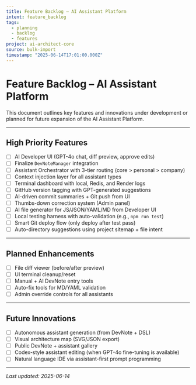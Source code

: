 ```yaml
---
title: Feature Backlog – AI Assistant Platform
intent: feature_backlog
tags:
  - planning
  - backlog
  - features
project: ai-architect-core
source: bulk-import
timestamp: "2025-06-14T17:01:00.000Z"
---
```


# Feature Backlog – AI Assistant Platform

This document outlines key features and innovations under development or planned for future expansion of the AI Assistant Platform.

---

## High Priority Features

- [ ] AI Developer UI (GPT-4o chat, diff preview, approve edits)
- [ ] Finalize `DevNoteManager` integration
- [ ] Assistant Orchestrator with 3-tier routing (core > personal > company)
- [ ] Context injection layer for all assistant types
- [ ] Terminal dashboard with local, Redis, and Render logs
- [ ] GitHub version tagging with GPT-generated suggestions
- [ ] AI-driven commit summaries + Git push from UI
- [ ] Thumbs-down correction system (Admin panel)
- [ ] AI file generator for JS/JSON/YAML/MD from Developer UI
- [ ] Local testing harness with auto-validation (e.g., `npm run test`)
- [ ] Smart Git deploy flow (only deploy after test pass)
- [ ] Auto-directory suggestions using project sitemap + file intent

---

## Planned Enhancements

- [ ] File diff viewer (before/after preview)
- [ ] UI terminal cleanup/reset
- [ ] Manual + AI DevNote entry tools
- [ ] Auto-fix tools for MD/YAML validation
- [ ] Admin override controls for all assistants

---

## Future Innovations

- [ ] Autonomous assistant generation (from DevNote + DSL)
- [ ] Visual architecture map (SVG/JSON export)
- [ ] Public DevNote + assistant gallery
- [ ] Codex-style assistant editing (when GPT-4o fine-tuning is available)
- [ ] Natural language IDE via assistant-first prompt programming

---

_Last updated: 2025-06-14_
